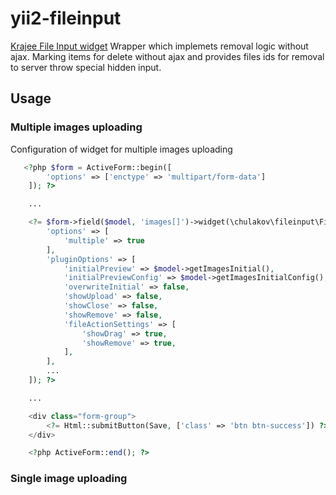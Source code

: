 # yii2-fileinput
[Krajee File Input widget](http://demos.krajee.com/widget-details/fileinput) Wrapper which implemets removal logic without ajax.
Marking items for delete without ajax and provides files ids for removal to server throw special hidden input.
## Usage
### Multiple images uploading
Configuration of widget for multiple images uploading
```php
   <?php $form = ActiveForm::begin([
        'options' => ['enctype' => 'multipart/form-data']
    ]); ?>

    ...

    <?= $form->field($model, 'images[]')->widget(\chulakov\fileinput\FileInput::className(), [
        'options' => [
            'multiple' => true
        ],
        'pluginOptions' => [
            'initialPreview' => $model->getImagesInitial(),
            'initialPreviewConfig' => $model->getImagesInitialConfig(),
            'overwriteInitial' => false,
            'showUpload' => false,
            'showClose' => false,
            'showRemove' => false,
            'fileActionSettings' => [
                'showDrag' => true,
                'showRemove' => true,
            ],
        ],
        ...
    ]); ?>

    ...

    <div class="form-group">
        <?= Html::submitButton(Save, ['class' => 'btn btn-success']) ?>
    </div>

    <?php ActiveForm::end(); ?>
```
### Single image uploading